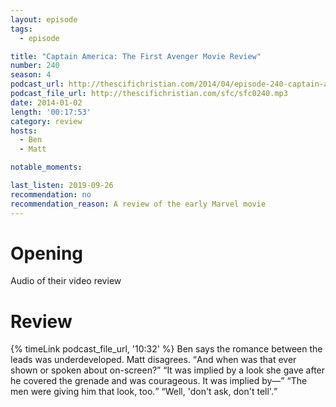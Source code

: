 ```yaml
---
layout: episode
tags:
  - episode

title: "Captain America: The First Avenger Movie Review"
number: 240
season: 4
podcast_url: http://thescifichristian.com/2014/04/episode-240-captain-america-the-first-avenger-movie-review/
podcast_file_url: http://thescifichristian.com/sfc/sfc0240.mp3
date: 2014-01-02
length: '00:17:53'
category: review
hosts:
  - Ben
  - Matt

notable_moments:

last_listen: 2019-09-26
recommendation: no
recommendation_reason: A review of the early Marvel movie
---
```

# Opening
Audio of their video review



# Review
<div class="quote">
  {% timeLink podcast_file_url, '10:32' %}
  <span class="quote-context is-size-6">Ben says the romance between the leads was underdeveloped. Matt disagrees.</span>
  <q class="ben">And when was that ever shown or spoken about on-screen?</q>
  <q class="matt">It was implied by a look she gave after he covered the grenade and was courageous. It was implied by—</q>
  <q class="ben">The men were giving him that look, too.</q>
  <q class="matt">Well, 'don't ask, don't tell'.</q>
</div>